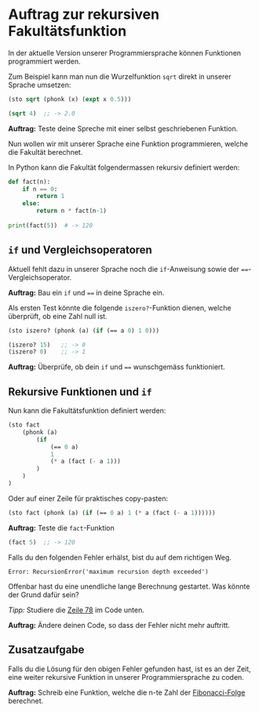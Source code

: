# Auftrag zur rekursiven Fakultätsfunktion

In der aktuelle Version unserer Programmiersprache können Funktionen programmiert werden.  

Zum Beispiel kann man nun die Wurzelfunktion `sqrt` direkt in unserer Sprache umsetzen:

```scm
(sto sqrt (phonk (x) (expt x 0.5)))

(sqrt 4)  ;; -> 2.0
```

**Auftrag:** Teste deine Spreche mit einer selbst geschriebenen Funktion.

Nun wollen wir mit unserer Sprache eine Funktion programmieren, welche die Fakultät berechnet.

In Python kann die Fakultät folgendermassen rekursiv definiert werden:
```py
def fact(n):
    if n == 0:
        return 1
    else:
        return n * fact(n-1)
    
print(fact(5))  # -> 120
```

## `if` und Vergleichsoperatoren

Aktuell fehlt dazu in unserer Sprache noch die `if`-Anweisung sowie der `==`-Vergleichsoperator.

**Auftrag:** Bau ein `if` und `==` in deine Sprache ein.

Als ersten Test könnte die folgende `iszero?`-Funktion dienen, welche überprüft, ob eine Zahl null ist.
```scm
(sto iszero? (phonk (a) (if (== a 0) 1 0)))

(iszero? 15)   ;; -> 0
(iszero? 0)    ;; -> 1
```

**Auftrag:** Überprüfe, ob dein `if` und `==` wunschgemäss funktioniert.

## Rekursive Funktionen und `if`

Nun kann die Fakultätsfunktion definiert werden:
```scm
(sto fact
    (phonk (a) 
        (if 
            (== 0 a) 
            1
            (* a (fact (- a 1)))
        )
    )
)
```

Oder auf einer Zeile für praktisches copy-pasten:
```scm
(sto fact (phonk (a) (if (== 0 a) 1 (* a (fact (- a 1))))))
```

**Auftrag:** Teste die `fact`-Funktion
 
```scm
(fact 5)  ;; -> 120
```

Falls du den folgenden Fehler erhälst, bist du auf dem richtigen Weg.
```
Error: RecursionError('maximum recursion depth exceeded')
```

Offenbar hast du eine unendliche lange Berechnung gestartet. Was könnte der Grund dafür sein?

_Tipp:_ Studiere die [Zeile 78](#file-taschenrechner-py-L78) im Code unten.

**Auftrag:** Ändere deinen Code, so dass der Fehler nicht mehr auftritt.

## Zusatzaufgabe

Falls du die Lösung für den obigen Fehler gefunden hast, ist es an der Zeit, eine weiter rekursive Funktion in unserer Programmiersprache zu coden.

**Auftrag:** Schreib eine Funktion, welche die n-te Zahl der [Fibonacci-Folge](https://de.wikipedia.org/wiki/Fibonacci-Folge) berechnet.